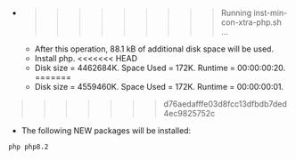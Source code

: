 * >>>>>>>>> Running inst-min-con-xtra-php.sh ...
  * After this operation, 88.1 kB of additional disk space will be used.
  * Install php.
<<<<<<< HEAD
  * Disk size = 4462684K. Space Used = 172K. Runtime = 00:00:00:20.
=======
  * Disk size = 4559460K. Space Used = 172K. Runtime = 00:00:00:01.
>>>>>>> d76aedafffe03d8fcc13dfbdb7ded4ec9825752c
  * The following NEW packages will be installed:
  ```bash
php php8.2
  ```
